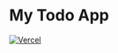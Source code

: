 # My Todo App
[![Vercel](https://vercelbadge.vercel.app/api/todo-with-drag-drop-egih)](https://todo-with-drag-drop-egih.vercel.app/)
